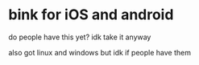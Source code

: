 # bink for iOS and android

do people have this yet? idk take it anyway

also got linux and windows but idk if people have them 
